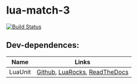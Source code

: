 # lua-match-3

[![Build Status](https://travis-ci.com/mikle9997/lua-match-3.svg?branch=master)](https://travis-ci.com/mikle9997/lua-match-3)


## Dev-dependences:

| Name | Links |
| ------ | ----------- |
| LuaUnit   | [Github](https://github.com/bluebird75/luaunit), [LuaRocks](https://luarocks.org/modules/bluebird75/luaunit), [ReadTheDocs](https://luaunit.readthedocs.io/en/latest/) |
